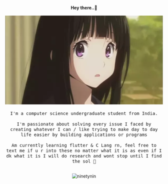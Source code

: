 <p align ="center">
<b>Hey there..👋</b>
<br>
<br>
<img src="images/1withbg.webp/" />
<br><br>
<samp>I'm a computer science undergraduate student from India.</samp>
<br><br>
<samp>I'm passionate about solving every issue I faced by creating whatever I can / like trying to make day to day life easier by building applications or programs</samp>
<br><br>
<samp>
Am currently learning flutter & C Lang rn, feel free to text me if u r into these no matter what it is as even if I dk what it is I will do research and wont stop until I find the sol 🙂</samp>
<br><br>
<p align="center"> <img src="https://komarev.com/ghpvc/?username=ninetynin" alt="ninetynin" /> </p> 
</p>